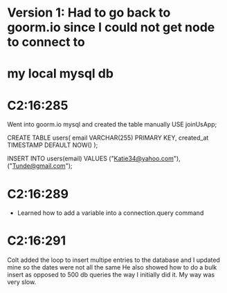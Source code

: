 # Version 1: Had to go back to goorm.io since I could not get node to connect to
#  my local mysql db

# C2:16:285
Went into goorm.io mysql and created the table manually
USE joinUsApp;

CREATE TABLE users(
   email VARCHAR(255) PRIMARY KEY,
   created_at TIMESTAMP DEFAULT NOW()
);

INSERT INTO users(email)
VALUES
("Katie34@yahoo.com"),
("Tunde@gmail.com");

# C2:16:289
- Learned how to add a variable into a connection.query command

# C2:16:291
Colt added the loop to insert multipe entries to the database and I updated mine
   so the dates were not all the same
He also showed how to do a bulk insert as opposed to 500 db queries the way I
   initially did it. My way was very slow.